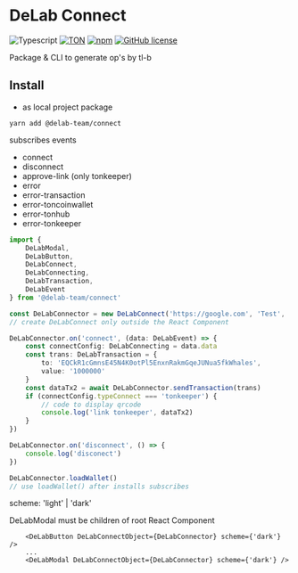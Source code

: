 # DeLab Connect

![Typescript](https://img.shields.io/badge/TypeScript-007ACC?style=for-the-badge&logo=typescript&logoColor=white)
[![TON](https://img.shields.io/badge/based%20on-TON-blue?style=for-the-badge)](https://ton.org/)
[![npm](https://img.shields.io/npm/v/@delab-team/connect?style=for-the-badge)](https://www.npmjs.com/package/@delab-team/connect)
[![GitHub license](https://img.shields.io/github/license/delab-team/connect?style=for-the-badge)](https://github.com/delab-team/connect/blob/main/LICENSE)

Package & CLI to generate op's by tl-b

## Install

- as local project package
```
yarn add @delab-team/connect
```

subscribes events
- connect
- disconnect
- approve-link (only tonkeeper)
- error
- error-transaction
- error-toncoinwallet
- error-tonhub
- error-tonkeeper

```typescript
import { 
    DeLabModal, 
    DeLabButton, 
    DeLabConnect, 
    DeLabConnecting, 
    DeLabTransaction, 
    DeLabEvent 
} from '@delab-team/connect'

const DeLabConnector = new DeLabConnect('https://google.com', 'Test', 'mainnet')
// create DeLabConnect only outside the React Component

DeLabConnector.on('connect', (data: DeLabEvent) => {
    const connectConfig: DeLabConnecting = data.data
    const trans: DeLabTransaction = {
        to: 'EQCkR1cGmnsE45N4K0otPl5EnxnRakmGqeJUNua5fkWhales',
        value: '1000000'
    }
    const dataTx2 = await DeLabConnector.sendTransaction(trans)
    if (connectConfig.typeConnect === 'tonkeeper') {
        // code to display qrcode
        console.log('link tonkeeper', dataTx2)
    }
})

DeLabConnector.on('disconnect', () => {
    console.log('disconect')
})

DeLabConnector.loadWallet()
// use loadWallet() after installs subscribes
```

scheme: 'light' | 'dark'

DeLabModal must be children of root React Component
```tsx
    <DeLabButton DeLabConnectObject={DeLabConnector} scheme={'dark'} />
    ...
    <DeLabModal DeLabConnectObject={DeLabConnector} scheme={'dark'} />
```